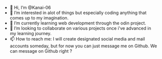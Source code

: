 - 👋 Hi, I’m @Kanai-06
- 👀 I’m interested in alot of things but especially coding anything that comes up to my imagination. 
- 🌱 I’m currently learning web development through the odin project.
- 💞️ I’m looking to collaborate on various projects once i've advanced in my learning journey.
- 📫 How to reach me: I will create designated social media and mail accounts someday, but for now you can just message me on Github. We can message on Github right ?

<!---
Kanai-06/Kanai-06 is a ✨ special ✨ repository because its `README.md` (this file) appears on your GitHub profile.
You can click the Preview link to take a look at your changes.
--->

